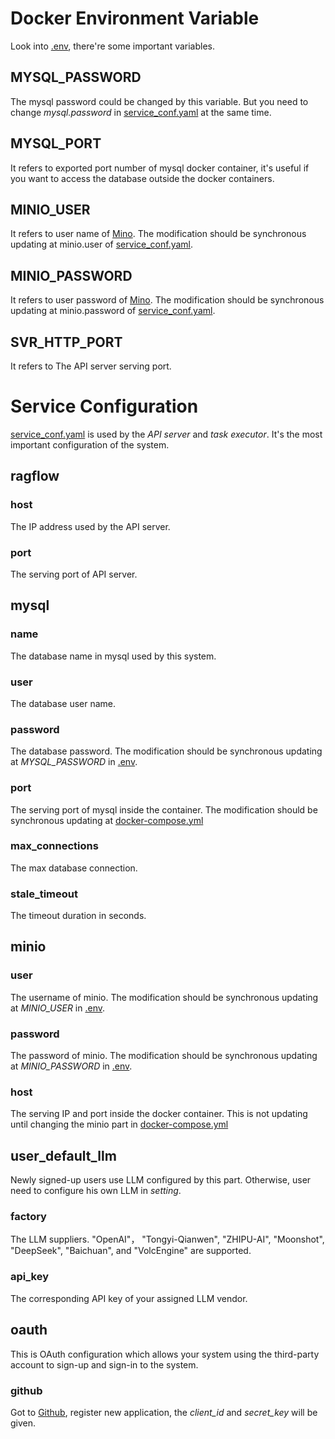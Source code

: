 
# Docker Environment Variable

Look into [.env](./.env), there're some important variables.

## MYSQL_PASSWORD
The mysql password could be changed by this variable. But you need to change *mysql.password* in [service_conf.yaml](./service_conf.yaml) at the same time.


## MYSQL_PORT
It refers to exported port number of mysql docker container, it's useful if you want to access the database outside the docker containers.

## MINIO_USER
It refers to user name of [Mino](https://github.com/minio/minio). The modification should be synchronous updating at minio.user of  [service_conf.yaml](./service_conf.yaml).

## MINIO_PASSWORD
It refers to user password of [Mino](https://github.com/minio/minio). The modification should be synchronous updating at minio.password of  [service_conf.yaml](./service_conf.yaml).


## SVR_HTTP_PORT
It refers to The API server serving port.


# Service Configuration
[service_conf.yaml](./service_conf.yaml) is used by the *API server* and *task executor*. It's the most important configuration of the system.

## ragflow

### host
The IP address used by the API server.

### port
The serving port of API server.

## mysql

### name
The database name in mysql used by this system.

### user
The database user name.

### password
The database password. The modification should be synchronous updating at *MYSQL_PASSWORD* in [.env](./.env).

### port
The serving port of mysql inside the container. The modification should be synchronous updating at [docker-compose.yml](./docker-compose.yml)

### max_connections
The max database connection.

### stale_timeout
The timeout duration in seconds.

## minio

### user
The username of minio. The modification should be synchronous updating at *MINIO_USER* in [.env](./.env).

### password
The password of minio. The modification should be synchronous updating at *MINIO_PASSWORD* in [.env](./.env).

### host
The serving IP and port inside the docker container. This is not updating until changing the minio part in [docker-compose.yml](./docker-compose.yml)

## user_default_llm
Newly signed-up users use LLM configured by this part. Otherwise, user need to configure his own LLM in *setting*.
  
### factory
The LLM suppliers. "OpenAI"， "Tongyi-Qianwen", "ZHIPU-AI", "Moonshot", "DeepSeek", "Baichuan", and "VolcEngine" are supported.

### api_key
The corresponding API key of your assigned LLM vendor.

## oauth
This is OAuth configuration which allows your system using the third-party account to sign-up and sign-in to the system.

### github
Got to [Github](https://github.com/settings/developers), register new application, the *client_id* and *secret_key* will be given.

